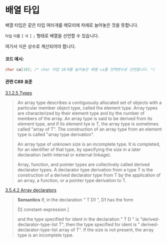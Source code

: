 # 배열 타입
배열 타입은 같은 타입 여러개를 메모리에 차례로 늘어놓은 것을 뜻합니다.

`타입` `이름` `[` `식` `]` `;` 형태로 배열을 선언할 수 있습니다.

여기서 식은 상수로 계산되어야 합니다.

#### 코드 예시:
```c
char ca[10]; /* char 타입 10개를 늘어놓은 배열 ca를 전역변수로 선언합니다. */
```

#### 관련 C89 표준
[3.1.2.5 Types](https://port70.net/~nsz/c/c89/c89-draft.html#3.1.2.5)
> An array type describes a contiguously allocated set of objects with a particular member object type, called the element type.
> Array types are characterized by their element type and by the number of members of the array.
> An array type is said to be derived from its element type, and if its element tye is T,
> the array type is sometimes called "array of T".
> The construction of an array type from an element type is called "array type derivation".
>
> An array type of unknown size is an incomplete type. It is completed, for an identifier of that type,
> by specifying the size in a later declaration (with internal or external linkage).
>
> Array, function, and pointer types are collectively called derived declarator types.
> A declarator type derivation from a type T is the construction of a derived declarator type from T by the application
> of an array, a function, or a pointer type derivation to T.

[3.5.4.2 Array declarators](https://port70.net/~nsz/c/c89/c89-draft.html#3.5.4.2)
> **Semantics**
> If, in the declaration " T D1 ", D1 has the form
>
> D[ constant-expression<opt> ]
>
> and the type specified for ident in the declaration " T D " is "derived-declarator-type-list T",
> then the type specified for ident is " derived-declarator-type-list array of T".
> If the size is not present, the array type is an incomplete type.
